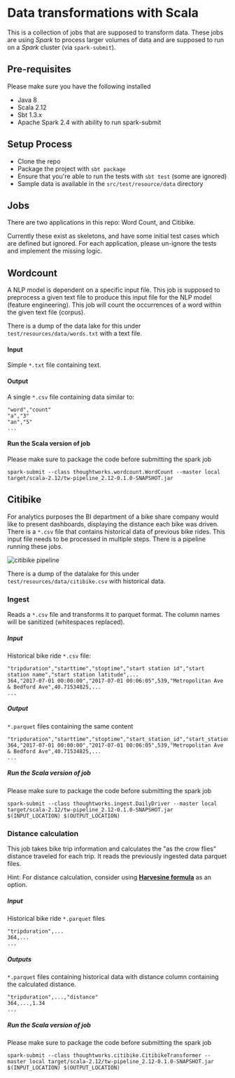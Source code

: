 # Data transformations with Scala

This is a collection of jobs that are supposed to transform data.
These jobs are using _Spark_ to process larger volumes of data and are supposed to run on a _Spark_ cluster (via `spark-submit`).

## Pre-requisites
Please make sure you have the following installed
* Java 8
* Scala 2.12
* Sbt 1.3.x
* Apache Spark 2.4 with ability to run spark-submit

## Setup Process
* Clone the repo
* Package the project with `sbt package`
* Ensure that you're able to run the tests with `sbt test` (some are ignored)
* Sample data is available in the `src/test/resource/data` directory

## Jobs
There are two applications in this repo: Word Count, and Citibike.

Currently these exist as skeletons, and have some initial test cases which are defined but ignored.
For each application, please un-ignore the tests and implement the missing logic.

## Wordcount
A NLP model is dependent on a specific input file. This job is supposed to preprocess a given text file to produce this
input file for the NLP model (feature engineering). This job will count the occurrences of a word within the given text
file (corpus).

There is a dump of the data lake for this under `test/resources/data/words.txt` with a text file.

#### Input
Simple `*.txt` file containing text.

#### Output
A single `*.csv` file containing data similar to:
```csv
"word","count"
"a","3"
"an","5"
...
```

#### Run the Scala version of job
Please make sure to package the code before submitting the spark job
```
spark-submit --class thoughtworks.wordcount.WordCount --master local target/scala-2.12/tw-pipeline_2.12-0.1.0-SNAPSHOT.jar
```


## Citibike
For analytics purposes the BI department of a bike share company would like to present dashboards, displaying the
distance each bike was driven. There is a `*.csv` file that contains historical data of previous bike rides. This input
file needs to be processed in multiple steps. There is a pipeline running these jobs.

![citibike pipeline](docs/citibike.png)

There is a dump of the datalake for this under `test/resources/data/citibike.csv` with historical data.

### Ingest
Reads a `*.csv` file and transforms it to parquet format. The column names will be sanitized (whitespaces replaced).

##### Input
Historical bike ride `*.csv` file:
```csv
"tripduration","starttime","stoptime","start station id","start station name","start station latitude",...
364,"2017-07-01 00:00:00","2017-07-01 00:06:05",539,"Metropolitan Ave & Bedford Ave",40.71534825,...
...
```

##### Output
`*.parquet` files containing the same content
```csv
"tripduration","starttime","stoptime","start_station_id","start_station_name","start_station_latitude",...
364,"2017-07-01 00:00:00","2017-07-01 00:06:05",539,"Metropolitan Ave & Bedford Ave",40.71534825,...
...
```

##### Run the Scala version of job
Please make sure to package the code before submitting the spark job
```
spark-submit --class thoughtworks.ingest.DailyDriver --master local target/scala-2.12/tw-pipeline_2.12-0.1.0-SNAPSHOT.jar $(INPUT_LOCATION) $(OUTPUT_LOCATION)
```

### Distance calculation
This job takes bike trip information and calculates the "as the crow flies" distance traveled for each trip.
It reads the previously ingested data parquet files.

Hint: For distance calculation, consider using [**Harvesine formula**](https://en.wikipedia.org/wiki/Haversine_formula) as an option.

##### Input
Historical bike ride `*.parquet` files
```csv
"tripduration",...
364,...
...
```

##### Outputs
`*.parquet` files containing historical data with distance column containing the calculated distance.
```csv
"tripduration",...,"distance"
364,...,1.34
...
```

##### Run the Scala version of job
Please make sure to package the code before submitting the spark job
```
spark-submit --class thoughtworks.citibike.CitibikeTransformer --master local target/scala-2.12/tw-pipeline_2.12-0.1.0-SNAPSHOT.jar $(INPUT_LOCATION) $(OUTPUT_LOCATION)
```
